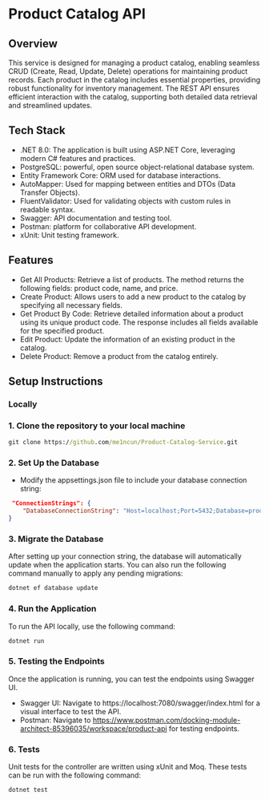 # Product Catalog API

## Overview

This service is designed for managing a product catalog, enabling seamless CRUD (Create, Read, Update, Delete) operations for maintaining product records. Each product in the catalog includes essential properties, providing robust functionality for inventory management. The REST API ensures efficient interaction with the catalog, supporting both detailed data retrieval and streamlined updates.

## Tech Stack

- .NET 8.0: The application is built using ASP.NET Core, leveraging modern C# features and practices.
- PostgreSQL: powerful, open source object-relational database system.
- Entity Framework Core: ORM used for database interactions.
- AutoMapper: Used for mapping between entities and DTOs (Data Transfer Objects).
- FluentValidator: Used for validating objects with custom rules in readable syntax.
- Swagger: API documentation and testing tool.
- Postman: platform for collaborative API development.
- xUnit: Unit testing framework.

## Features

- Get All Products:  Retrieve a list of products. The method returns the following fields: product code, name, and price.
- Create Product: Allows users to add a new product to the catalog by specifying all necessary fields.
- Get Product By Code: Retrieve detailed information about a product using its unique product code. The response includes all fields available for the specified product.
- Edit Product: Update the information of an existing product in the catalog.
- Delete Product: Remove a product from the catalog entirely.

## Setup Instructions

### Locally

### 1. Clone the repository to your local machine

```cmd
git clone https://github.com/me1ncun/Product-Catalog-Service.git
```

### 2. Set Up the Database

- Modify the appsettings.json file to include your database connection string:

```json
 "ConnectionStrings": {
    "DatabaseConnectionString": "Host=localhost;Port=5432;Database=product-catalog-system;Username=postgres;Password=postgres;"
}
```

### 3. Migrate the Database

After setting up your connection string, the database will automatically update when the application starts. You can also run the following command manually to apply any pending migrations:

```cmd
dotnet ef database update
```

### 4. Run the Application

To run the API locally, use the following command:

```cmd
dotnet run
```

### 5. Testing the Endpoints

Once the application is running, you can test the endpoints using Swagger UI.

- Swagger UI: Navigate to https://localhost:7080/swagger/index.html for a visual interface to test the API.
- Postman: Navigate to https://www.postman.com/docking-module-architect-85396035/workspace/product-api for testing endpoints.

### 6. Tests

Unit tests for the controller are written using xUnit and Moq. These tests can be run with the following command:

```cmd
dotnet test
```
